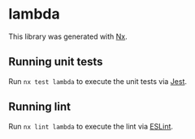 # lambda

This library was generated with [Nx](https://nx.dev).

## Running unit tests

Run `nx test lambda` to execute the unit tests via [Jest](https://jestjs.io).

## Running lint

Run `nx lint lambda` to execute the lint via [ESLint](https://eslint.org/).
